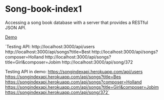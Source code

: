 # Song-book-index1
Accessing a song book database with a server that provides a RESTful JSON API.

[Demo](https://songindexapi.herokuapp.com/api/songs)

`Testing API:
http://localhost:3000/api/users
http://localhost:3000/api/songs?title=Best
http://localhost:3000/api/songs?composer=Holland
http://localhost:3000/api/songs?title=Girl&composer=Jobim
http://localhost:3000/api/song/372

Testing API in demo:
https://songindexapi.herokuapp.com/api/users
https://songindexapi.herokuapp.com/api/songs?title=Bes
https://songindexapi.herokuapp.com/api/songs?composer=Holland
https://songindexapi.herokuapp.com/api/songs?title=Girl&composer=Jobim
https://songindexapi.herokuapp.com/api/song/372`
